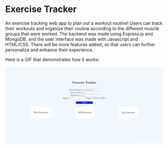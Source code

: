 # Exercise Tracker
An exercise tracking web app to plan out a workout routine! Users can track their workouts and organize their routine according to the different muscle groups that were worked.
The backend was made using Express.js and MongoDB, and the user interface was made with Javascript and HTML/CSS.
There will be more features added, so that users can further personalize and enhance their experience.

Here is a GIF that demonstrates how it works:

![](exercise_demo_v1.gif)
